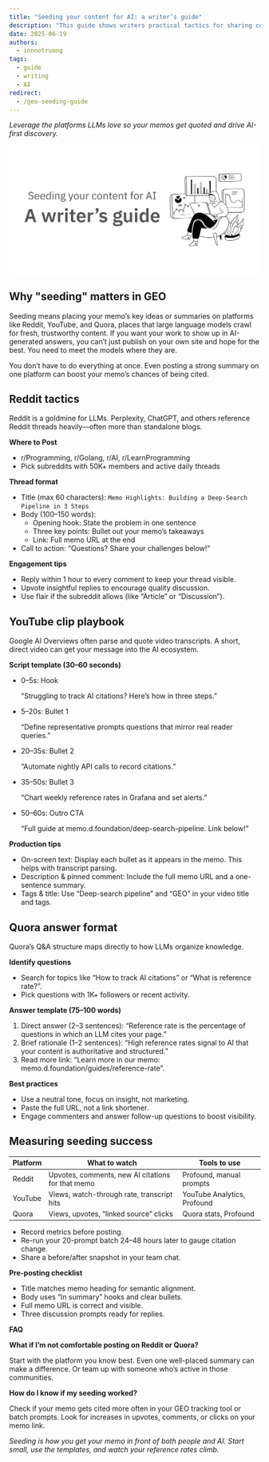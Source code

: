 ```yaml
---
title: "Seeding your content for AI: a writer’s guide"
description: "This guide shows writers practical tactics for sharing content on platforms like Reddit, YouTube, and Quora to boost citations and stay visible in AI-generated answers."
date: 2025-06-19
authors:
  - innnotruong
tags:
  - guide
  - writing
  - AI
redirect:
  - /geo-seeding-guide
---
```


*Leverage the platforms LLMs love so your memos get quoted and drive AI-first discovery.*

![](assets/seeding-content-for-ai.png)

## Why "seeding" matters in GEO

Seeding means placing your memo’s key ideas or summaries on platforms like Reddit, YouTube, and Quora, places that large language models crawl for fresh, trustworthy content. If you want your work to show up in AI-generated answers, you can’t just publish on your own site and hope for the best. You need to meet the models where they are.

You don’t have to do everything at once. Even posting a strong summary on one platform can boost your memo’s chances of being cited.

## Reddit tactics

Reddit is a goldmine for LLMs. Perplexity, ChatGPT, and others reference Reddit threads heavily—often more than standalone blogs.

**Where to Post**

- r/Programming, r/Golang, r/AI, r/LearnProgramming
- Pick subreddits with 50K+ members and active daily threads

**Thread format**

- Title (max 60 characters):
`Memo Highlights: Building a Deep-Search Pipeline in 3 Steps`
- Body (100–150 words):
    - Opening hook: State the problem in one sentence
    - Three key points: Bullet out your memo’s takeaways
    - Link: Full memo URL at the end
- Call to action: “Questions? Share your challenges below!”

**Engagement tips**

- Reply within 1 hour to every comment to keep your thread visible.
- Upvote insightful replies to encourage quality discussion.
- Use flair if the subreddit allows (like “Article” or “Discussion”).

## YouTube clip playbook

Google AI Overviews often parse and quote video transcripts. A short, direct video can get your message into the AI ecosystem.

**Script template (30–60 seconds)**

- 0–5s: Hook
 
  “Struggling to track AI citations? Here’s how in three steps.”
- 5–20s: Bullet 1

  “Define representative prompts questions that mirror real reader queries.”
- 20–35s: Bullet 2

  “Automate nightly API calls to record citations.”
- 35–50s: Bullet 3

  “Chart weekly reference rates in Grafana and set alerts.”
- 50–60s: Outro CTA

  “Full guide at memo.d.foundation/deep-search-pipeline. Link below!”

**Production tips**

- On-screen text: Display each bullet as it appears in the memo. This helps with transcript parsing.
- Description & pinned comment: Include the full memo URL and a one-sentence summary.
- Tags & title: Use “Deep-search pipeline” and “GEO” in your video title and tags.

## Quora answer format

Quora’s Q&A structure maps directly to how LLMs organize knowledge.

**Identify questions**

- Search for topics like “How to track AI citations” or “What is reference rate?”.
- Pick questions with 1K+ followers or recent activity.

**Answer template (75–100 words)**

1. Direct answer (2–3 sentences):
“Reference rate is the percentage of questions in which an LLM cites your page.”
2. Brief rationale (1–2 sentences):
“High reference rates signal to AI that your content is authoritative and structured.”
3. Read more link:
“Learn more in our memo: memo.d.foundation/guides/reference-rate”.

**Best practices**

- Use a neutral tone, focus on insight, not marketing.
- Paste the full URL, not a link shortener.
- Engage commenters and answer follow-up questions to boost visibility.

## Measuring seeding success

| **Platform** | **What to watch** | **Tools to use** |
| --- | --- | --- |
| Reddit | Upvotes, comments, new AI citations for that memo | Profound, manual prompts |
| YouTube | Views, watch-through rate, transcript hits | YouTube Analytics, Profound |
| Quora | Views, upvotes, “linked source” clicks | Quora stats, Profound |

- Record metrics before posting.
- Re-run your 20-prompt batch 24–48 hours later to gauge citation change.
- Share a before/after snapshot in your team chat.

**Pre-posting checklist**

- Title matches memo heading for semantic alignment.
- Body uses “In summary” hooks and clear bullets.
- Full memo URL is correct and visible.
- Three discussion prompts ready for replies.

<aside>

**FAQ**

**What if I’m not comfortable posting on Reddit or Quora?**

Start with the platform you know best. Even one well-placed summary can make a difference. Or team up with someone who’s active in those communities.

**How do I know if my seeding worked?**

Check if your memo gets cited more often in your GEO tracking tool or batch prompts. Look for increases in upvotes, comments, or clicks on your memo link.

</aside>

*Seeding is how you get your memo in front of both people and AI. Start small, use the templates, and watch your reference rates climb.*
